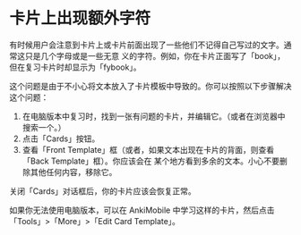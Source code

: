 # 卡片上出现额外字符

有时候用户会注意到卡片上或卡片前面出现了一些他们不记得自己写过的文字。通常这只是几个字母或是一些无意
义的字符。例如，你在卡片正面写了「book」，但在复习卡片时却显示为「fybook」。

这个问题是由于不小心将文本放入了卡片模板中导致的。你可以按照以下步骤解决这个问题：

1. 在电脑版本中复习时，找到一张有问题的卡片，并编辑它。（或者在浏览器中搜索一个。）
2. 点击「Cards」按钮。
3. 查看「Front Template」框（或者，如果文本出现在卡片的背面，则查看「Back Template」框）。你应该会在
   某个地方看到多余的文本。小心不要删除其他任何内容，移除它。

关闭「Cards」对话框后，你的卡片应该会恢复正常。

如果你无法使用电脑版本，可以在 AnkiMobile 中学习这样的卡片，然后点击「Tools」>「More」>「Edit Card
Template」。
